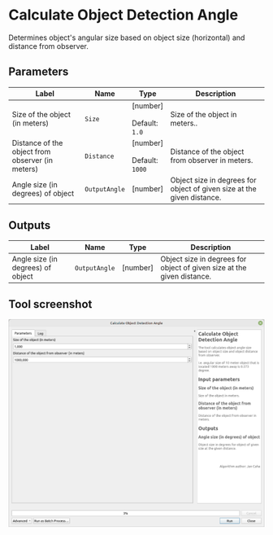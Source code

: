 # Calculate Object Detection Angle

Determines object's angular size based on object size (horizontal) and distance from observer.


## Parameters

| Label                                            | Name          | Type                                     | Description                                                            |
| ------------------------------------------------ | ------------- | ---------------------------------------- | ---------------------------------------------------------------------- |
| Size of the object (in meters)                   | `Size`        | [number]<br/><br/> Default: <br/> `1.0`  | Size of the object in meters..                                         |
| Distance of the object from observer (in meters) | `Distance`    | [number]<br/><br/> Default: <br/> `1000` | Distance of the object from observer in meters.                        |  |
| Angle size (in degrees) of object                | `OutputAngle` | [number]                                 | Object size in degrees for object of given size at the given distance. |


## Outputs

| Label                             | Name          | Type     | Description                                                            |
| --------------------------------- | ------------- | -------- | ---------------------------------------------------------------------- |
| Angle size (in degrees) of object | `OutputAngle` | [number] | Object size in degrees for object of given size at the given distance. |


## Tool screenshot

![Calculate Object Detection Angle](../../images/tool_angle_at_distance_for_size.png)
